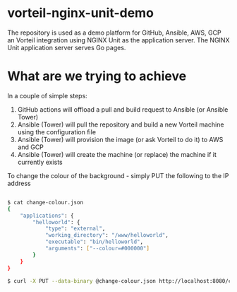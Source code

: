 # vorteil-nginx-unit-demo

The repository is used as a demo platform for GitHub, Ansible, AWS, GCP an Vorteil integration using NGINX Unit as the application server. The NGINX Unit application server serves Go pages.


# What are we trying to achieve
In a couple of simple steps:

1. GitHub actions will offload a pull and build request to Ansible (or Ansible Tower)
2. Ansible (Tower) will pull the repository and build a new Vorteil machine using the configuration file
3. Ansible (Tower) will provision the image (or ask Vorteil to do it) to AWS and GCP
4. Ansible (Tower) will create the machine (or replace) the machine if it currently exists

To change the colour of the background - simply PUT the following to the IP address

```bash

$ cat change-colour.json 
{
	"applications": {
		"helloworld": {
			"type": "external",
			"working_directory": "/www/helloworld",
			"executable": "bin/helloworld",
			"arguments": ["--colour=#000000"]
		}
	}
}

$ curl -X PUT --data-binary @change-colour.json http://localhost:8080/config

```
